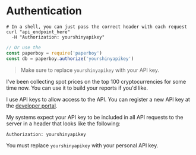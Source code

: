 # Authentication

```shell
# In a shell, you can just pass the correct header with each request
curl "api_endpoint_here"
  -H "Authorization: yourshinyapikey"
```

```javascript
// Or use the
const paperboy = require('paperboy')
const db = paperboy.authorize('yourshinyapikey')
```

> Make sure to replace `yourshinyapikey` with your API key.

I've been collecting spot prices on the top 100 cryptocurrencies for some time now. You can use it to build your reports if you'd like.

I use API keys to allow access to the API. You can register a new API key at the [developer portal](http://example.com/developers).

My systems expect your API key to be included in all API requests to the server in a header that looks like the following:

`Authorization: yourshinyapikey`

<aside class="notice">
You must replace <code>yourshinyapikey</code> with your personal API key.
</aside>
